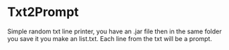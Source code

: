 # Txt2Prompt
Simple random txt line printer, you have an .jar file then in the same folder you save it you make an list.txt.
Each line from the txt will be a prompt.
